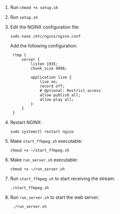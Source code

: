 1. Run `chmod +x setup.sh`
2. Run `setup.sh`
2. Edit the NGINX configuration file:
   ```shell
   sudo nano /etc/nginx/nginx.conf
   ```
   Add the following configuration:
   ```nginx
    rtmp {
        server {
            listen 1935;
            chunk_size 4096;
    
            application live {
                live on;
                record off;
                # Optional: Restrict access
                allow publish all;
                allow play all;
            }
        }
    }
   ```
3. Restart NGINX:
   ```shell
   sudo systemctl restart nginx
   ```
4. Make `start_ffmpeg.sh` executable:
   ```shell
   chmod +x ~/start_ffmpeg.sh
   ```
   
5. Make `run_server.sh` executable:
   ```shell
   chmod +x ~/run_server.sh
   ```
   
7. Run `start_ffmpeg.sh` to start receiving the stream:
   ```shell
   ./start_ffmpeg.sh
   ```
   
8. Run `run_server.sh` to start the web server:
   ```shell
    ./run_server.sh
    ```
